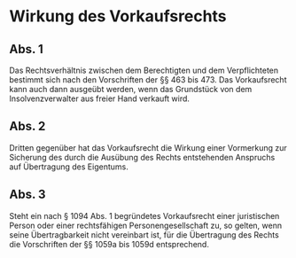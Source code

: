 # Wirkung des Vorkaufsrechts



## Abs. 1

 Das Rechtsverhältnis zwischen dem Berechtigten und dem Verpflichteten bestimmt sich nach den Vorschriften der §§ 463 bis 473. Das Vorkaufsrecht kann auch dann ausgeübt werden, wenn das Grundstück von dem Insolvenzverwalter aus freier Hand verkauft wird.

## Abs. 2

 Dritten gegenüber hat das Vorkaufsrecht die Wirkung einer Vormerkung zur Sicherung des durch die Ausübung des Rechts entstehenden Anspruchs auf Übertragung des Eigentums.

## Abs. 3

 Steht ein nach § 1094 Abs. 1 begründetes Vorkaufsrecht einer juristischen Person oder einer rechtsfähigen Personengesellschaft zu, so gelten, wenn seine Übertragbarkeit nicht vereinbart ist, für die Übertragung des Rechts die Vorschriften der §§ 1059a bis 1059d entsprechend. 

